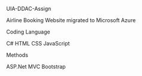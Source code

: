 UIA-DDAC-Assign

Airline Booking Website migrated to Microsoft Azure

Coding Language

C#
HTML
CSS
JavaScript

Methods

ASP.Net MVC
Bootstrap
